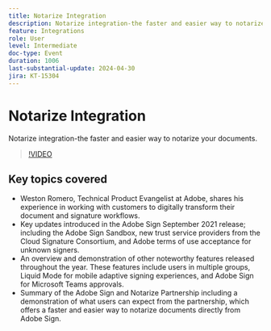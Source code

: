 ```yaml
---
title: Notarize Integration
description: Notarize integration-the faster and easier way to notarize your documents.
feature: Integrations
role: User
level: Intermediate
doc-type: Event
duration: 1006
last-substantial-update: 2024-04-30
jira: KT-15304
---
```


# Notarize Integration

Notarize integration-the faster and easier way to notarize your documents.

>[!VIDEO](https://video.tv.adobe.com/v/3428195/?learn=on)

## Key topics covered

 * Weston Romero, Technical Product Evangelist at Adobe, shares his experience in working with customers to digitally transform their document and signature workflows.
 * Key updates introduced in the Adobe Sign September 2021 release; including the Adobe Sign Sandbox, new trust service providers from the Cloud Signature Consortium, and Adobe terms of use acceptance for unknown signers.
 * An overview and demonstration of other noteworthy features released throughout the year. These features include users in multiple groups, Liquid Mode for mobile adaptive signing experiences, and Adobe Sign for Microsoft Teams approvals.
 * Summary of the Adobe Sign and Notarize Partnership including a demonstration of what users can expect from the partnership, which offers a faster and easier way to notarize documents directly from Adobe Sign.
